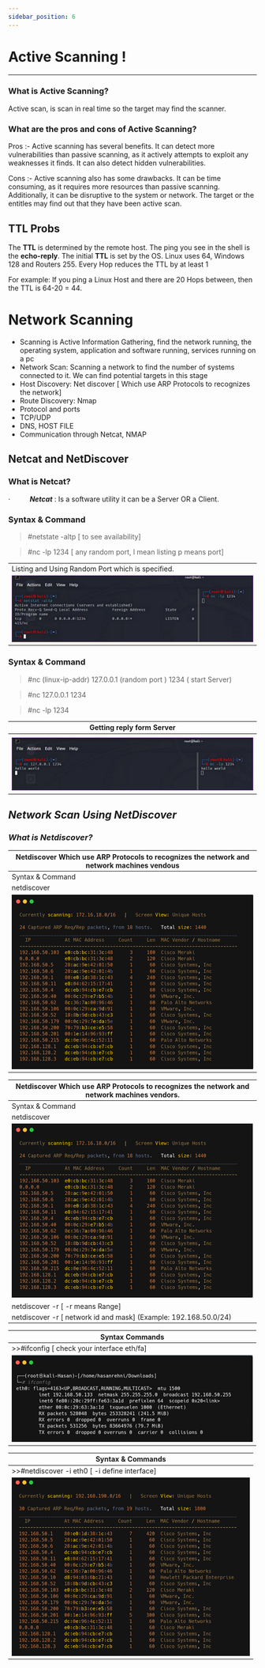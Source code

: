 ```yaml
---
sidebar_position: 6
---
```


# Active Scanning !

---



### What is Active Scanning?

Active scan, is scan in real time so the target may find the scanner.

### What are the pros and cons of Active Scanning?

Pros :- Active scanning has several benefits. It can detect more vulnerabilities than passive scanning, as it actively attempts to exploit any weaknesses it finds. It can also detect hidden vulnerabilities.

Cons :- Active scanning also has some drawbacks. It can be time consuming, as it requires more resources than passive scanning. Additionally, it can be disruptive to the system or network. The target or the entitles may find out that they have been active scan.

## TTL Probs

The **TTL** is determined by the remote host. The ping you see in the shell is the **echo-reply**. The initial **TTL** is set by the OS. Linux uses 64, Windows 128 and Routers 255. Every Hop reduces the TTL by at least 1

For example: If you ping a Linux Host and there are 20 Hops between, then the TTL is 64-20 = 44.

# **Network** **Scanning**

- Scanning is Active Information Gathering, find the network running, the operating system, application and software running, services running on a pc
- Network Scan: Scanning a network to find the number of systems connected to it. We can find potential targets in this stage
- Host Discovery: Net discover [ Which use ARP Protocols to recognizes the network]
- Route Discovery: Nmap
- Protocol and ports
- TCP/UDP
- DNS, HOST FILE
- Communication through Netcat, NMAP

## **Netcat and** **NetDiscover**

### What is Netcat?

·          **_Netcat_** : Is a software utility it can be a Server OR a Client.

### Syntax & Command

>#netstate -altp [ to see availability]

>#nc -lp 1234 [ any random port, l mean listing p means port]

|   |
|---|
|Listing and Using Random Port which is specified.|
|![Listing_AND_Port_Randoms](./cybersecurity_img/Active_Scanning/Netcad/Listing%20and%20Using%20Random%20Port.png)|


### Syntax & Command

>#nc (linux-ip-addr) 127.0.0.1 (random port ) 1234 ( start Server)

>#nc 127.0.0.1 1234

>#nc -lp 1234

| Getting reply form Server  |
|---|
||
|![Getting_Reply_From_Server](./cybersecurity_img/Active_Scanning/Netcad/Getting%20reply%20form%20Server.png)|


## ***Network Scan Using NetDiscover***

### ***What is Netdiscover?***
 
| Netdiscover Which use ARP Protocols to recognizes the network and network machines vendous  |
|---|
| Syntax & Command |
|netdiscover|
|![netdiscover1](./cybersecurity_img/Active_Scanning/Netdiscover/netdiscover.png)|


|Netdiscover Which use ARP Protocols to recognizes the network and network machines vendors.  |
|---|
| Syntax & Command |
|netdiscover|
|![netdiscover2](./cybersecurity_img/Active_Scanning/Netdiscover/netdiscover2.png)|
|netdiscover -r [ -r means Range]|
|netdiscover -r [ network id and mask] (Example: 192.168.50.0/24)|

| Syntax Commands  |
|---|
|>>#ifconfig [ check your interface eth/fa]|
|![ifconfig](./cybersecurity_img/Active_Scanning/Netdiscover/ifcnofig.png)|

| Syntax & Commands  |
|---|
|>>#netdiscover -i eth0 [ -i define interface]|
|![netdiscover -i](./cybersecurity_img/Active_Scanning/Netdiscover/netdiscover-i.png)|
